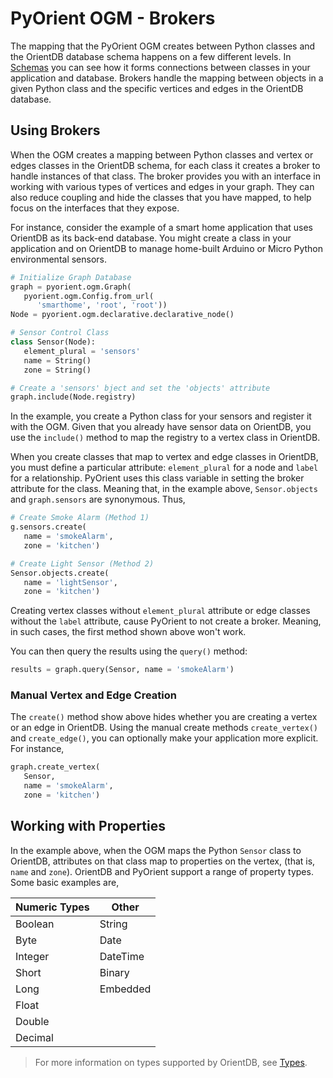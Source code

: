 # PyOrient OGM - Brokers

The mapping that the PyOrient OGM creates between Python classes and the OrientDB database schema happens on a few different levels.  In [Schemas](PyOrient-OGM-Schemas.md) you can see how it forms connections between classes in your application and database.  Brokers handle the mapping between objects in a given Python class and the specific vertices and edges in the OrientDB database.

## Using Brokers

When the OGM creates a mapping between Python classes and vertex or edges classes in the OrientDB schema, for each class it creates a broker to handle instances of that class.  The broker provides you with an interface in working with various types of vertices and edges in your graph.  They can also reduce coupling and hide the classes that you have mapped, to help focus on the interfaces that they expose.

For instance, consider the example of a smart home application that uses OrientDB as its back-end database.  You might create a class in your application and on OrientDB to manage home-built Arduino or Micro Python environmental sensors.

```py
# Initialize Graph Database
graph = pyorient.ogm.Graph(
   pyorient.ogm.Config.from_url(
      'smarthome', 'root', 'root'))
Node = pyorient.ogm.declarative.declarative_node()

# Sensor Control Class
class Sensor(Node):
   element_plural = 'sensors'
   name = String()
   zone = String()

# Create a 'sensors' bject and set the 'objects' attribute
graph.include(Node.registry)
```

In the example, you create a Python class for your sensors and register it with the OGM.  Given that you already have sensor data on OrientDB, you use the `include()` method to map the registry to a vertex class in OrientDB.

When you create classes that map to vertex and edge classes in OrientDB, you must define a particular attribute: `element_plural` for a node and `label` for a relationship.  PyOrient uses this class variable in setting the broker attribute for the class.  Meaning that, in the example above, `Sensor.objects` and `graph.sensors` are synonymous.  Thus,

```py
# Create Smoke Alarm (Method 1)
g.sensors.create(
   name = 'smokeAlarm',
   zone = 'kitchen')

# Create Light Sensor (Method 2)
Sensor.objects.create(
   name = 'lightSensor',
   zone = 'kitchen')
```

Creating vertex classes without `element_plural` attribute or edge classes without the `label` attribute, cause PyOrient to not create a broker.  Meaning, in such cases, the first method shown above won't work.

You can then query the results using the `query()` method:

```py
results = graph.query(Sensor, name = 'smokeAlarm')
```

### Manual Vertex and Edge Creation

The `create()` method show above hides whether you are creating a vertex or an edge in OrientDB.  Using the manual create methods `create_vertex()` and `create_edge()`, you can optionally make your application more explicit.  For instance,

```py
graph.create_vertex(
   Sensor,
   name = 'smokeAlarm', 
   zone = 'kitchen')
```


## Working with Properties

In the example above, when the OGM maps the Python `Sensor` class to OrientDB, attributes on that class map to properties on the vertex, (that is, `name` and `zone`).  OrientDB and PyOrient support a range of property types.  Some basic examples are,

| Numeric Types | Other |
|---|---|
| Boolean | String |
| Byte | Date |
| Integer | DateTime |
| Short | Binary |
| Long | Embedded |
| Float |  |
| Double | |
| Decimal| |

>For more information on types supported by OrientDB, see [Types](Types.md).
